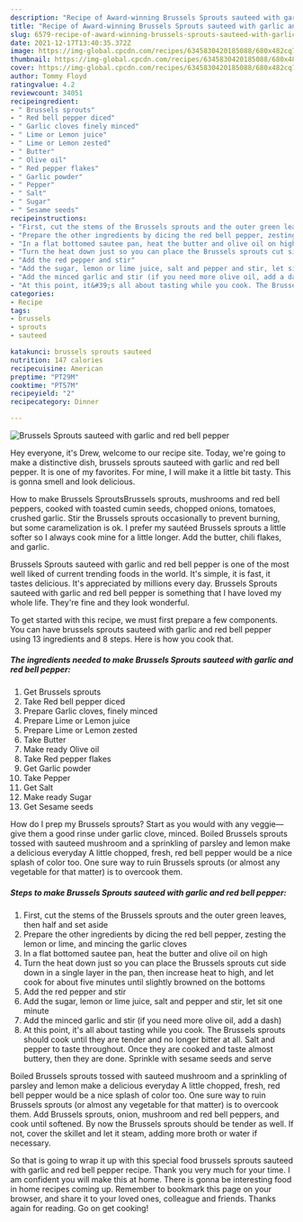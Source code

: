 ```yaml
---
description: "Recipe of Award-winning Brussels Sprouts sauteed with garlic and red bell pepper"
title: "Recipe of Award-winning Brussels Sprouts sauteed with garlic and red bell pepper"
slug: 6579-recipe-of-award-winning-brussels-sprouts-sauteed-with-garlic-and-red-bell-pepper
date: 2021-12-17T13:40:35.372Z
image: https://img-global.cpcdn.com/recipes/6345830420185088/680x482cq70/brussels-sprouts-sauteed-with-garlic-and-red-bell-pepper-recipe-main-photo.jpg
thumbnail: https://img-global.cpcdn.com/recipes/6345830420185088/680x482cq70/brussels-sprouts-sauteed-with-garlic-and-red-bell-pepper-recipe-main-photo.jpg
cover: https://img-global.cpcdn.com/recipes/6345830420185088/680x482cq70/brussels-sprouts-sauteed-with-garlic-and-red-bell-pepper-recipe-main-photo.jpg
author: Tommy Floyd
ratingvalue: 4.2
reviewcount: 34051
recipeingredient:
- " Brussels sprouts"
- " Red bell pepper diced"
- " Garlic cloves finely minced"
- " Lime or Lemon juice"
- " Lime or Lemon zested"
- " Butter"
- " Olive oil"
- " Red pepper flakes"
- " Garlic powder"
- " Pepper"
- " Salt"
- " Sugar"
- " Sesame seeds"
recipeinstructions:
- "First, cut the stems of the Brussels sprouts and the outer green leaves, then half and set aside"
- "Prepare the other ingredients by dicing the red bell pepper, zesting the lemon or lime, and mincing the garlic cloves"
- "In a flat bottomed sautee pan, heat the butter and olive oil on high"
- "Turn the heat down just so you can place the Brussels sprouts cut side down in a single layer in the pan, then increase heat to high, and let cook for about five minutes until slightly browned on the bottoms"
- "Add the red pepper and stir"
- "Add the sugar, lemon or lime juice, salt and pepper and stir, let sit one minute"
- "Add the minced garlic and stir (if you need more olive oil, add a dash)"
- "At this point, it&#39;s all about tasting while you cook. The Brussels sprouts should cook until they are tender and no longer bitter at all. Salt and pepper to taste throughout. Once they are cooked and taste almost buttery, then they are done. Sprinkle with sesame seeds and serve"
categories:
- Recipe
tags:
- brussels
- sprouts
- sauteed

katakunci: brussels sprouts sauteed 
nutrition: 147 calories
recipecuisine: American
preptime: "PT29M"
cooktime: "PT57M"
recipeyield: "2"
recipecategory: Dinner

---
```



![Brussels Sprouts sauteed with garlic and red bell pepper](https://img-global.cpcdn.com/recipes/6345830420185088/680x482cq70/brussels-sprouts-sauteed-with-garlic-and-red-bell-pepper-recipe-main-photo.jpg)

Hey everyone, it's Drew, welcome to our recipe site. Today, we're going to make a distinctive dish, brussels sprouts sauteed with garlic and red bell pepper. It is one of my favorites. For mine, I will make it a little bit tasty. This is gonna smell and look delicious.

How to make Brussels SproutsBrussels sprouts, mushrooms and red bell peppers, cooked with toasted cumin seeds, chopped onions, tomatoes, crushed garlic. Stir the Brussels sprouts occasionally to prevent burning, but some caramelization is ok. I prefer my sautéed Brussels sprouts a little softer so I always cook mine for a little longer. Add the butter, chili flakes, and garlic.

Brussels Sprouts sauteed with garlic and red bell pepper is one of the most well liked of current trending foods in the world. It's simple, it is fast, it tastes delicious. It's appreciated by millions every day. Brussels Sprouts sauteed with garlic and red bell pepper is something that I have loved my whole life. They're fine and they look wonderful.


To get started with this recipe, we must first prepare a few components. You can have brussels sprouts sauteed with garlic and red bell pepper using 13 ingredients and 8 steps. Here is how you cook that.

<!--inarticleads1-->

##### The ingredients needed to make Brussels Sprouts sauteed with garlic and red bell pepper:

1. Get  Brussels sprouts
1. Take  Red bell pepper diced
1. Prepare  Garlic cloves, finely minced
1. Prepare  Lime or Lemon juice
1. Prepare  Lime or Lemon zested
1. Take  Butter
1. Make ready  Olive oil
1. Take  Red pepper flakes
1. Get  Garlic powder
1. Take  Pepper
1. Get  Salt
1. Make ready  Sugar
1. Get  Sesame seeds


How do I prep my Brussels sprouts? Start as you would with any veggie—give them a good rinse under garlic clove, minced. Boiled Brussels sprouts tossed with sauteed mushroom and a sprinkling of parsley and lemon make a delicious everyday A little chopped, fresh, red bell pepper would be a nice splash of color too. One sure way to ruin Brussels sprouts (or almost any vegetable for that matter) is to overcook them. 

<!--inarticleads2-->

##### Steps to make Brussels Sprouts sauteed with garlic and red bell pepper:

1. First, cut the stems of the Brussels sprouts and the outer green leaves, then half and set aside
1. Prepare the other ingredients by dicing the red bell pepper, zesting the lemon or lime, and mincing the garlic cloves
1. In a flat bottomed sautee pan, heat the butter and olive oil on high
1. Turn the heat down just so you can place the Brussels sprouts cut side down in a single layer in the pan, then increase heat to high, and let cook for about five minutes until slightly browned on the bottoms
1. Add the red pepper and stir
1. Add the sugar, lemon or lime juice, salt and pepper and stir, let sit one minute
1. Add the minced garlic and stir (if you need more olive oil, add a dash)
1. At this point, it&#39;s all about tasting while you cook. The Brussels sprouts should cook until they are tender and no longer bitter at all. Salt and pepper to taste throughout. Once they are cooked and taste almost buttery, then they are done. Sprinkle with sesame seeds and serve


Boiled Brussels sprouts tossed with sauteed mushroom and a sprinkling of parsley and lemon make a delicious everyday A little chopped, fresh, red bell pepper would be a nice splash of color too. One sure way to ruin Brussels sprouts (or almost any vegetable for that matter) is to overcook them. Add Brussels sprouts, onion, mushroom and red bell peppers, and cook until softened. By now the Brussels sprouts should be tender as well. If not, cover the skillet and let it steam, adding more broth or water if necessary. 

So that is going to wrap it up with this special food brussels sprouts sauteed with garlic and red bell pepper recipe. Thank you very much for your time. I am confident you will make this at home. There is gonna be interesting food in home recipes coming up. Remember to bookmark this page on your browser, and share it to your loved ones, colleague and friends. Thanks again for reading. Go on get cooking!

